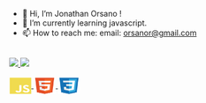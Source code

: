 - 👋 Hi, I’m Jonathan Orsano !
- 🌱 I’m currently learning javascript.
- 📫 How to reach me: email: orsanor@gmail.com

<div style="display: center"><br>
  <a href="https://github.com/orsanor">
  <img height="180em" src="https://github-readme-stats.vercel.app/api?username=orsanor&show_icons=true&theme=tokyonight&include_all_commits=true&count_private=true"/>
  <img height="180em" src="https://github-readme-stats.vercel.app/api/top-langs/?username=orsanor&layout=compact&langs_count=7&theme=tokyonight"/>
</div>
<div style="display: inline_block"><br>
<img align="center" alt="Rafa-Js" height="30" width="40" src="https://raw.githubusercontent.com/devicons/devicon/master/icons/javascript/javascript-plain.svg">
<img align="center" alt="Rafa-HTML" height="30" width="40" src="https://raw.githubusercontent.com/devicons/devicon/master/icons/html5/html5-original.svg">
<img align="center" alt="Rafa-CSS" height="30" width="40" src="https://raw.githubusercontent.com/devicons/devicon/master/icons/css3/css3-original.svg">
</div>

  ##


 
